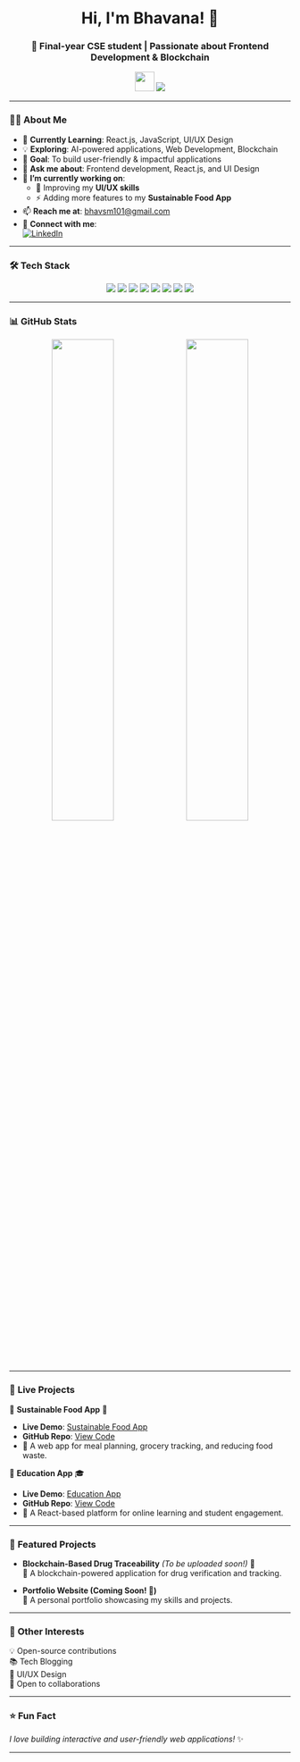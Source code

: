 <h1 align="center">Hi, I'm Bhavana! 👋</h1>
<h3 align="center">🚀 Final-year CSE student | Passionate about Frontend Development & Blockchain</h3>

<p align="center">
  <img src="https://media.giphy.com/media/hvRJCLFzcasrR4ia7z/giphy.gif" width="35">
  <img src="https://readme-typing-svg.herokuapp.com?color=F7C10D&center=true&vCenter=true&width=500&lines=Frontend+Developer;Blockchain+Enthusiast;Passionate+Learner;Open+to+Collaborations">
</p>

---

### 👩‍💻 **About Me**  
- 🌱 **Currently Learning**: React.js, JavaScript, UI/UX Design  
- 💡 **Exploring**: AI-powered applications, Web Development, Blockchain  
- 🎯 **Goal**: To build user-friendly & impactful applications  
- 💬 **Ask me about**: Frontend development, React.js, and UI Design  
- 🔨 **I’m currently working on**:  
  - 🚀 Improving my **UI/UX skills**  
  - ⚡ Adding more features to my **Sustainable Food App**  
- 📫 **Reach me at**: [bhavsm101@gmail.com](mailto:bhavsm101@gmail.com)  
- 🔗 **Connect with me**:  
  [![LinkedIn](https://img.shields.io/badge/LinkedIn-0077B5?style=for-the-badge&logo=linkedin&logoColor=white)](https://www.linkedin.com/in/bhavana-mareedu-b42a772b6/)

---

### 🛠 **Tech Stack**
<p align="center">
  <img src="https://img.shields.io/badge/Python-3776AB?style=for-the-badge&logo=python&logoColor=white">
  <img src="https://img.shields.io/badge/React-61DAFB?style=for-the-badge&logo=react&logoColor=white">
  <img src="https://img.shields.io/badge/JavaScript-F7DF1E?style=for-the-badge&logo=javascript&logoColor=black">
  <img src="https://img.shields.io/badge/CSS-1572B6?style=for-the-badge&logo=css3&logoColor=white">
  <img src="https://img.shields.io/badge/HTML-E34F26?style=for-the-badge&logo=html5&logoColor=white">
  <img src="https://img.shields.io/badge/SQL-4479A1?style=for-the-badge&logo=mysql&logoColor=white">
  <img src="https://img.shields.io/badge/Blockchain-121D33?style=for-the-badge&logo=ethereum&logoColor=white">
  <img src="https://img.shields.io/badge/DSA-blue?style=for-the-badge">
</p>

---

### 📊 **GitHub Stats**  
<p align="center">
  <img src="https://github-readme-stats.vercel.app/api?username=bhavana065&show_icons=true&theme=radical" width="47%">
  <img src="https://github-readme-streak-stats.herokuapp.com/?user=bhavana065&theme=radical" width="47%">
</p>

---

### 🚀 **Live Projects**
🔹 **Sustainable Food App** 🌱  
  - **Live Demo**: [Sustainable Food App](https://sustainable-food-app-deploy.vercel.app/)  
  - **GitHub Repo**: [View Code](https://github.com/bhavana065/sustainable-food-app)  
  - 📌 A web app for meal planning, grocery tracking, and reducing food waste.  

🔹 **Education App** 🎓  
  - **Live Demo**: [Education App](https://education-app-mu-indol.vercel.app/)  
  - **GitHub Repo**: [View Code](https://github.com/bhavana065/education-app)  
  - 📌 A React-based platform for online learning and student engagement.  

---

### 🚀 **Featured Projects**
<p align="left">

- **Blockchain-Based Drug Traceability** *(To be uploaded soon!)* 🔗  
  📌 A blockchain-powered application for drug verification and tracking.  

- **Portfolio Website (Coming Soon! 🚀)**  
  📌 A personal portfolio showcasing my skills and projects.  

</p>

---

### 📌 **Other Interests**
💡 Open-source contributions  
📚 Tech Blogging  
🎨 UI/UX Design  
🤝 Open to collaborations  

---

### ⭐ **Fun Fact**  
*I love building interactive and user-friendly web applications!* ✨  

---
